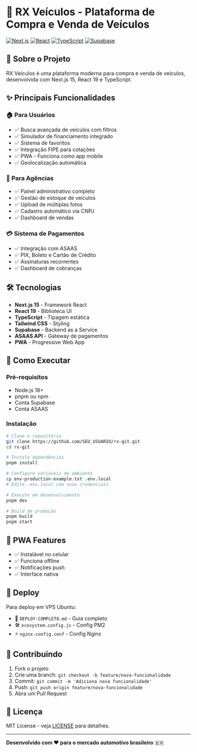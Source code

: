 # 🚗 RX Veículos - Plataforma de Compra e Venda de Veículos

[![Next.js](https://img.shields.io/badge/Next.js-15.2.4-black)](https://nextjs.org/)
[![React](https://img.shields.io/badge/React-19.1.0-blue)](https://reactjs.org/)
[![TypeScript](https://img.shields.io/badge/TypeScript-5.0-blue)](https://www.typescriptlang.org/)
[![Supabase](https://img.shields.io/badge/Supabase-Database-green)](https://supabase.com/)

## 🎯 Sobre o Projeto

RX Veículos é uma plataforma moderna para compra e venda de veículos, desenvolvida com Next.js 15, React 19 e TypeScript.

## ✨ Principais Funcionalidades

### 🏠 Para Usuários
- ✅ Busca avançada de veículos com filtros
- ✅ Simulador de financiamento integrado
- ✅ Sistema de favoritos
- ✅ Integração FIPE para cotações
- ✅ PWA - Funciona como app mobile
- ✅ Geolocalização automática

### 🏢 Para Agências
- ✅ Painel administrativo completo
- ✅ Gestão de estoque de veículos
- ✅ Upload de múltiplas fotos
- ✅ Cadastro automático via CNPJ
- ✅ Dashboard de vendas

### 💳 Sistema de Pagamentos
- ✅ Integração com ASAAS
- ✅ PIX, Boleto e Cartão de Crédito
- ✅ Assinaturas recorrentes
- ✅ Dashboard de cobranças

## 🛠️ Tecnologias

- **Next.js 15** - Framework React
- **React 19** - Biblioteca UI
- **TypeScript** - Tipagem estática
- **Tailwind CSS** - Styling
- **Supabase** - Backend as a Service
- **ASAAS API** - Gateway de pagamentos
- **PWA** - Progressive Web App

## 🚀 Como Executar

### Pré-requisitos
- Node.js 18+
- pnpm ou npm
- Conta Supabase
- Conta ASAAS

### Instalação
```bash
# Clone o repositório
git clone https://github.com/SEU_USUARIO/rx-git.git
cd rx-git

# Instale dependências
pnpm install

# Configure variáveis de ambiente
cp env-production-example.txt .env.local
# Edite .env.local com suas credenciais

# Execute em desenvolvimento
pnpm dev

# Build de produção
pnpm build
pnpm start
```

## 📱 PWA Features

- ✅ Instalável no celular
- ✅ Funciona offline
- ✅ Notificações push
- ✅ Interface nativa

## 🚀 Deploy

Para deploy em VPS Ubuntu:
- 📖 `DEPLOY-COMPLETO.md` - Guia completo
- 🛠️ `ecosystem.config.js` - Config PM2
- ⚡ `nginx-config.conf` - Config Nginx

## 🤝 Contribuindo

1. Fork o projeto
2. Crie uma branch: `git checkout -b feature/nova-funcionalidade`
3. Commit: `git commit -m 'Adiciona nova funcionalidade'`
4. Push: `git push origin feature/nova-funcionalidade`
5. Abra um Pull Request

## 📄 Licença

MIT License - veja [LICENSE](LICENSE) para detalhes.

---

**Desenvolvido com ❤️ para o mercado automotivo brasileiro** 🇧🇷 